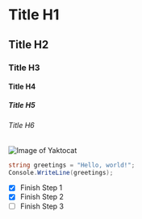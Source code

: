 # Title H1
## Title H2
### Title H3
#### Title H4
##### Title H5
###### Title H6

![Image of Yaktocat](https://octodex.github.com/images/yaktocat.png)

``` C#
string greetings = "Hello, world!";
Console.WriteLine(greetings);
```
- [x] Finish Step 1
- [x] Finish Step 2
- [ ] Finish Step 3
